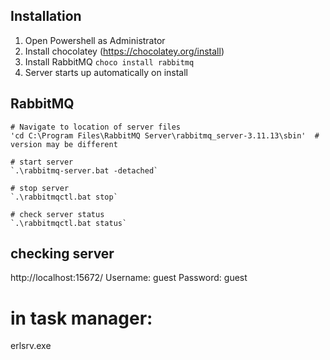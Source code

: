 ## Installation
1) Open Powershell as Administrator
2) Install chocolatey (https://chocolatey.org/install)
3) Install RabbitMQ `choco install rabbitmq`
4) Server starts up automatically on install


## RabbitMQ
    # Navigate to location of server files
    'cd C:\Program Files\RabbitMQ Server\rabbitmq_server-3.11.13\sbin'  # version may be different

    # start server
    `.\rabbitmq-server.bat -detached`

    # stop server
    `.\rabbitmqctl.bat stop`

    # check server status
    `.\rabbitmqctl.bat status`


## checking server
http://localhost:15672/
Username: guest
Password: guest


# in task manager:
erlsrv.exe